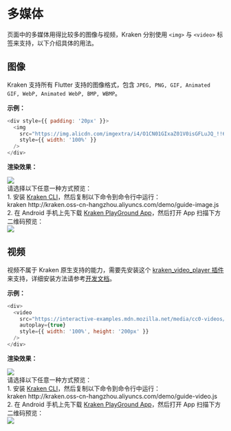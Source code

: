 # 多媒体

页面中的多媒体用得比较多的图像与视频，Kraken 分别使用 `<img>` 与 `<video>` 标签来支持，以下介绍具体的用法。

## 图像

Kraken 支持所有 Flutter 支持的图像格式，包含 `JPEG, PNG, GIF, Animated GIF, WebP, Animated WebP, BMP, WBMP`。

**示例：**

```js
<div style={{ padding: '20px' }}>
  <img
    src="https://img.alicdn.com/imgextra/i4/O1CN01GIxaZ01V0isGFLuJQ_!!6000000002591-2-tps-400-339.png"
    style={{ width: '100%' }}
  />
</div>
```

**渲染效果：**

<div className="code-preview">
  <img className="preview-image" src="https://img.alicdn.com/imgextra/i2/O1CN01bOyzka1nbVm4XjCs1_!!6000000005108-2-tps-720-1324.png" />

  <div className="preview-tips">
    <div className="preview-title">
      请选择以下任意一种方式预览：
    </div>
    <div className="preview-row">
      <div>
        1. 安装 <a href="/guide#快速体验-kraken">Kraken CLI</a>，然后复制以下命令到命令行中运行：
      </div>
      <div className="preview-code">
        kraken http://kraken.oss-cn-hangzhou.aliyuncs.com/demo/guide-image.js
      </div>
    </div>
    <div className="preview-row">
      <div>
        2. 在 Android 手机上先下载 <a href="#" target="_blank">Kraken PlayGround App</a>，然后打开 App 扫描下方二维码预览：
      </div>
      <img className="preview-qrcode" src="https://img.alicdn.com/imgextra/i3/O1CN01llXZG21IbHUBpiDnt_!!6000000000911-2-tps-200-200.png" />
    </div>
  </div>
</div>

## 视频

视频不属于 Kraken 原生支持的能力，需要先安装这个 [kraken_video_player 插件](https://pub.dev/packages/kraken_video_player)来支持，详细安装方法请参考[开发文档](/plugins/kraken_video_player)。

**示例：**

```js
<div>
  <video
    src="https://interactive-examples.mdn.mozilla.net/media/cc0-videos/flower.mp4"
    autoplay={true}
    style={{ width: '100%', height: '200px' }}
  />
</div>
```

**渲染效果：**

<div className="code-preview">
  <img className="preview-image" src="https://img.alicdn.com/imgextra/i1/O1CN01uFSWbo24k4e9pci5q_!!6000000007428-2-tps-720-1324.png" />

  <div className="preview-tips">
    <div className="preview-title">
      请选择以下任意一种方式预览：
    </div>
    <div className="preview-row">
      <div>
        1. 安装 <a href="/guide#快速体验-kraken">Kraken CLI</a>，然后复制以下命令到命令行中运行：
      </div>
      <div className="preview-code">
        kraken http://kraken.oss-cn-hangzhou.aliyuncs.com/demo/guide-video.js
      </div>
    </div>
    <div className="preview-row">
      <div>
        2. 在 Android 手机上先下载 <a href="#" target="_blank">Kraken PlayGround App</a>，然后打开 App 扫描下方二维码预览：
      </div>
      <img className="preview-qrcode" src="https://img.alicdn.com/imgextra/i1/O1CN01I0hsO41NlsjX2YLK8_!!6000000001611-2-tps-200-200.png" />
    </div>
  </div>
</div>
